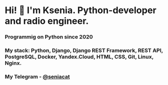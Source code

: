 # Hi! 👋 I'm Ksenia. Python-developer and radio engineer.

### Programmig on Python since 2020
### My stack: Python, Django, Django REST Framework, REST API, PostgreSQL, Docker, Yandex.Cloud, HTML, CSS, Git, Linux, Nginx.

### My Telegram - [@seniacat](http://t-do.ru/seniacat)
